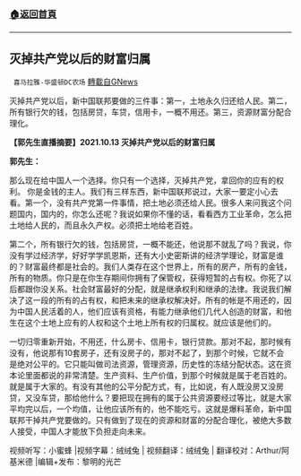 ###  [:house:返回首頁](https://github.com/ourhimalayas/txt)
---


## 灭掉共产党以后的财富归属
` 喜马拉雅-华盛顿DC农场` [轉載自GNews](https://gnews.org/zh-hans/1597933/)

灭掉共产党以后，新中国联邦要做的三件事：第一，土地永久归还给人民。第二，所有银行欠的钱，包括房贷，车贷，信用卡，一概不用还。第三，资源财富分配合理化。

**【郭先生直播摘要】2021.10.13 灭掉共产党以后的财富归属**

**郭先生：**

那么现在给中国人一个选择。你只有一个选择，灭掉共产党，拿回你的应有的权利。 你是金钱的主人。我们有三样东西，新中国联邦说过，大家一要定小心去看。第一个，没有共产党第一件事情，把土地必须还给人民。很多人来问我这个问题国内，国内的，你怎么还呢？我说如果你不懂的话，看看西方工业革命，怎么把土地给人民的，而且永久产权。必须把土地给老百姓。

第二个，所有银行欠的钱，包括房贷，一概不能还，他说那不就乱了吗？我说，你没有学过经济学，好好学学凯恩斯，还有大小史密斯讲的经济学理论，财富是谁的？财富最终都是社会的。我们人类存在这个世界上，所有的房产，所有的金钱，所有的物质。你只是在你生存期间你拥有了保管权，获得短暂的占有权。你死了以后都跟你没关系。社会财富最好的分配，就是继承权利和继承的法律。我说我们解决了这一段的所有的占有权，和把未来的继承权解决好。所有的帐是不用还的，因为中国人民活着的人，他们应该有资格，有能力继承他们几代人创造的财富，和他生在这个土地上应有的人权和这个土地上所有权的归属权。就应该是他们的。

一切归零重新开始，不用还，什么房卡、信用卡，银行贷款。那对不起，那时候有没有，他说那有10套房子，还有没房子的，那对不起了，到那个时候，它就不会是绝对公平的。它只能叫做司法资源，管理资源，历史性的冻结分配状态。这在资本论里面都说的非常清楚。生产资料、生产价值，到那个时候就是属于老百姓的。就是属于大家的。有没有其他的公平分配方式，有，比如说，有人既没房又没房贷，又没车贷，那给他什么？要把现在拥有的属于公共资源要经过等比，就是大家平均完以后，一个均值，让他应该所有的，他不能吃亏。这就是爆料革命，新中国联邦干掉共产党要做的。只有做到了现在的资源和财富的分配合理化，被绝大多数人接受，中国人才能放下负担走向未来。

视频听写：小蜜蜂 |视频字幕：绒绒兔 | 视频翻译：绒绒兔 | 翻译校对：Arthur/阿基米德 |编辑+发布：黎明的光芒
